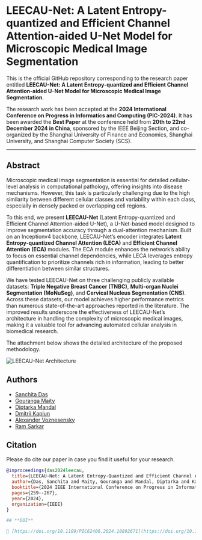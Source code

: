 # **LEECAU-Net: A Latent Entropy-quantized and Efficient Channel Attention-aided U-Net Model for Microscopic Medical Image Segmentation**

This is the official GitHub repository corresponding to the research paper entitled **LEECAU-Net: A Latent Entropy-quantized and Efficient Channel Attention-aided U-Net Model for Microscopic Medical Image Segmentation**.

The research work has been accepted at the **2024 International Conference on Progress in Informatics and Computing (PIC-2024)**. It has been awarded the **Best Paper** at the conference held from **20th to 22nd December 2024 in China**, sponsored by the IEEE Beijing Section, and co-organized by the Shanghai University of Finance and Economics, Shanghai University, and Shanghai Computer Society (SCS).

---

## **Abstract**

Microscopic medical image segmentation is essential for detailed cellular-level analysis in computational pathology, offering insights into disease mechanisms. However, this task is particularly challenging due to the high similarity between different cellular classes and variability within each class, especially in densely packed or overlapping cell regions.

To this end, we present **LEECAU-Net** (Latent Entropy-quantized and Efficient Channel Attention-aided U-Net), a U-Net-based model designed to improve segmentation accuracy through a dual-attention mechanism. Built on an Inceptionv4 backbone, LEECAU-Net’s encoder integrates **Latent Entropy-quantized Channel Attention (LECA)** and **Efficient Channel Attention (ECA)** modules. The ECA module enhances the network’s ability to focus on essential channel dependencies, while LECA leverages entropy quantification to prioritize channels rich in information, leading to better differentiation between similar structures.

We have tested LEECAU-Net on three challenging publicly available datasets: **Triple Negative Breast Cancer (TNBC)**, **Multi-organ Nuclei Segmentation (MoNuSeg)**, and **Cervical Nucleus Segmentation (CNS)**. Across these datasets, our model achieves higher performance metrics than numerous state-of-the-art approaches reported in the literature. The improved results underscore the effectiveness of LEECAU-Net’s architecture in handling the complexity of microscopic medical images, making it a valuable tool for advancing automated cellular analysis in biomedical research.

The attachment below shows the detailed architecture of the proposed methodology.

![LEECAU-Net Architecture](https://github.com/user-attachments/assets/72c14849-daa1-4b4a-9722-2a65b312c149)


## **Authors**

- [Sanchita Das](https://www.linkedin.com/in/sanchita-das-8734611b1)  
- [Gouranga Maity](https://www.linkedin.com/in/gouranga-maity-ba3869131)  
- [Diptarka Mandal](https://www.linkedin.com/in/diptarkamlds)  
- [Dmitrii Kaplun](https://www.linkedin.com/in/dmitrii-kaplun-7971b085)  
- [Alexander Voznesensky](https://www.linkedin.com/in/a-voznesensky)  
- [Ram Sarkar](https://www.linkedin.com/in/ram-sarkar-51414a230)


## **Citation**

Please do cite our paper in case you find it useful for your research.

```bibtex
@inproceedings{das2024leecau,
  title={LEECAU-Net: A Latent Entropy-Quantized and Efficient Channel Attention-Aided U-Net Model for Microscopic Medical Image Segmentation},
  author={Das, Sanchita and Maity, Gouranga and Mandal, Diptarka and Kaplun, Dmitrii and Voznesensky, Alexander and Sarkar, Ram},
  booktitle={2024 IEEE International Conference on Progress in Informatics and Computing (PIC)},
  pages={259--267},
  year={2024},
  organization={IEEE}
}

## **DOI**

🔗 [https://doi.org/10.1109/PIC62406.2024.10892671](https://doi.org/10.1109/PIC62406.2024.10892671)
